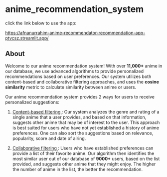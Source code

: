 # anime_recommendation_system

click the link below to use the app:

https://afnanurrahim-anime-recommendator-recommendation-app-ptvcsz.streamlit.app/

## About
Welcome to our anime recommendation system! With over **11,000+** anime in our database, we use advanced algorithms to provide personalized recommendations based on user preferences. Our system utilizes both content-based and collaborative filtering approaches, and uses the **cosine similarity** metric to calculate similarity between anime or users.

Our anime recommendation system provides 2 ways for users to receive personalized suggestions:
1. <ins> Content-based filtering </ins>: Our system analyzes the genre and rating of a single anime that a user provides, and based on that information, suggests other anime that may be of interest to the user. This approach is best suited for users who have not yet established a history of anime preferences. One can also sort the suggestions based on relevance, popularity, score and date of airing.

2. <ins> Collaborative filtering </ins>: Users who have established preferences can provide a list of their favorite anime. Our algorithm then identifies the most similar user out of our database of **9000+** users, based on the list provided, and suggests other anime that they might enjoy. The higher the number of anime in the list, the better the recommendation.
